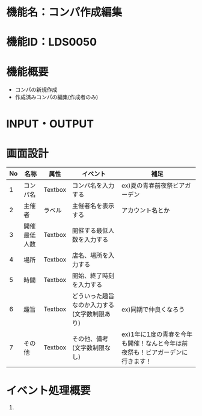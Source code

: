 # 機能名：コンパ作成編集
# 機能ID：LDS0050
# 機能概要
* コンパの新規作成
* 作成済みコンパの編集(作成者のみ)
# INPUT・OUTPUT

# 画面設計
|No|名称|属性|イベント|補足|
|---|---|---|---|---|
|1|コンパ名|Textbox|コンパ名を入力する|ex)夏の青春前夜祭ビアガーデン|
|2|主催者|ラベル|主催者名を表示する|アカウント名とか|
|3|開催最低人数|Textbox|開催する最低人数を入力する||
|4|場所|Textbox|店名、場所を入力する||
|5|時間|Textbox|開始、終了時刻を入力する||
|6|趣旨|Textbox|どういった趣旨なのか入力する(文字数制限あり)|ex)同期で仲良くなろう|
|7|その他|Textbox|その他、備考(文字数制限なし)|ex)1年に1度の青春を今年も開催！なんと今年は前夜祭も！ビアガーデンに行きます！|

# イベント処理概要
1.

